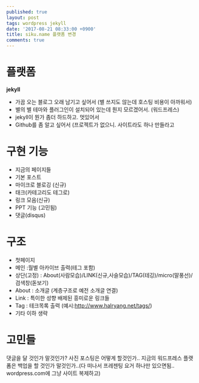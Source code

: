 ```yaml
---
published: true
layout: post
tags: wordpress jekyll
date: '2017-08-21 08:33:00 +0900'
title: siku.name 플랫폼 변경
comments: true
---
```

# 플랫폼
**jekyll**
- 가끔 오는 블로그 오래 남기고 싶어서 (별 쓰지도 않는데 호스팅 비용이 아까워서)
- 별의 별 테마와 플러그인이 설치되어 있는데 뭔지 모르겠어서. (워드프레스)
- jekyll이 뭔가 좀더 하드하고. 멋있어서
- Github를 좀 알고 싶어서 (프로젝트가 없으니. 사이트라도 하나 만들라고

# 구현 기능
- 지금의 페이지들
- 기본 포스트
- 마이크로 블로깅 (신규)
- 태크(카테고리도 테그로)
- 링크 모음(신규)
- PPT 기능 (고민됨)
- 댓글(disqus)

# 구조
- 첫페이지
- 메인 :월별 아카이브 출력(테그 포함)
- 상단(고정) : About(사람모습)/LINK(신규,사슬모습)/TAG(테깅)/micro(말풍선)/검색창(돋보기)
- About : 소개글 (계층구조로 예전 소개글 연결)
- Link : 특이한 성향 배제된 흥미로운 링크들
- Tag : 테크목록 출력 (예시:http://www.halryang.net/tags/)
- 기타 이하 생략

# 고민들
댓글을 달 것인가 말것인가?
사진 포스팅은 어떻게 할것인가..
지금의 워드프레스 플랫폼은 백업을 할 것인가 말것인가..(다 떠나서 프레젠팅 요거 하나만 있으면됨.. wordpress.com에 그냥 사이트 복제하고)
